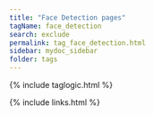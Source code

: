 ```yaml
---
title: "Face Detection pages"
tagName: face_detection
search: exclude
permalink: tag_face_detection.html
sidebar: mydoc_sidebar
folder: tags
---
```

{% include taglogic.html %}

{% include links.html %}
